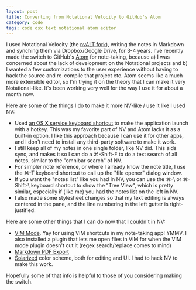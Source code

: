 ```yaml
---
layout: post
title: Converting from Notational Velocity to GitHub's Atom
category: code
tags: code osx text notational atom editor
---
```


I used Notational Velocity (the [nvALT fork](http://brettterpstra.com/projects/nvalt/)), writing the notes in Markdown and synching them via Dropbox/Google Drive, for 3-4 years. I've recently made the switch to GitHub's [Atom](http://atom.io) for note-taking, because a) I was concerned about the lack of development on the Notational projects and b) I wanted a few customizations to the user experience without having to hack the source and re-compile that project etc. Atom seems like a much more extensible editor, so I'm trying it on the theory that I can make it very Notational-like. It's been working very well for the way I use it for about a month now.

Here are some of the things I do to make it more NV-like / use it like I used NV:

- Used [an OS X service keyboard shortcut](http://www.macosxautomation.com/services/learn/tut01/index.html) to make the application launch with a hotkey. This was my favorite part of NV and Atom lacks it as a built-in option. I like this approach because I can use it for other apps, and I don't need to install any third-party software to make it work.
- I still keep all of my notes in one single folder, like NV did. This aids sync, and makes it so I can do a ⌘-Shift-F to do a text search of all notes, similar to the "omnibar search" of NV.
- For simpler note reference, or where I already know the note title, I use the ⌘-T keyboard shortcut to call up the "file opener" dialog window.
- If you want the "notes list" like you had in NV, you can use the ⌘-\ or ⌘-Shift-\ keyboard shortcut to show the "Tree View", which is pretty similar, especially if (like me) you had the notes list on the left in NV.
- I also made some stylesheet changes so that my text editing is always centered in the pane, and the line numbering in the left gutter is right-justified:

<script src="https://gist.github.com/dmerand/fbc93057ade43e2165d7.js"></script>


Here are some other things that I can do now that I couldn't in NV:

- [VIM Mode](https://github.com/atom/vim-mode). Yay for using VIM shortcuts in my note-taking app! YMMV. I also installed a plugin that lets me open files in VIM for when the VIM mode plugin doesn't cut it (regex search/replace comes to mind)
- [Markdown PDF Export](https://github.com/travs/markdown-pdf)
- [Solarized](http://ethanschoonover.com/solarized) color scheme, both for editing and UI. I had to hack NV to make this work.

Hopefully some of that info is helpful to those of you considering making the switch.
